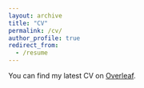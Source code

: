 ```yaml
---
layout: archive
title: "CV"
permalink: /cv/
author_profile: true
redirect_from:
  - /resume
---
```


You can find my latest CV on [Overleaf](https://www.overleaf.com/read/zsbdrggfppfw).